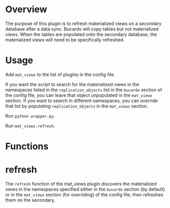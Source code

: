 # Overview

The purpose of this plugin is to refresh materialized views on a secondary
database after a data sync. Bucardo will copy tables but not materialized
views. When the tables are populated onto the secondary database, the
materialized views will need to be specifically refreshed.

# Usage

Add `mat_views` to the list of plugins in the config file.

If you want the script to search for the materialized views in the namespaces
listed in the `replication_objects` list in the `bucardo` section of
the config file, you can leave that object unpopulated in the `mat_views` section.
If you want to search in different namespaces, you can override that list by
populating `replication_objects` in the `mat_views` section.

Run `python wrapper.py`.

Run `mat_views.refresh`.

# Functions

# refresh

The `refresh` function of the mat\_views plugin discovers the materialized
views in the namespaces specified either in the `bucardo` section (by default)
or in the `mat_views` section (for overriding) of the config file, then refreshes
them on the secondary.
